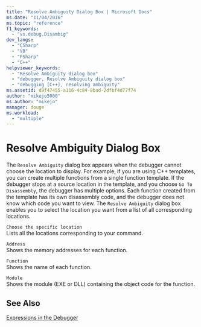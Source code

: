 ```yaml
---
title: "Resolve Ambiguity Dialog Box | Microsoft Docs"
ms.date: "11/04/2016"
ms.topic: "reference"
f1_keywords: 
  - "vs.debug.Disambig"
dev_langs: 
  - "CSharp"
  - "VB"
  - "FSharp"
  - "C++"
helpviewer_keywords: 
  - "Resolve Ambiguity dialog box"
  - "debugger, Resolve Ambiguity dialog box"
  - "debugging [C++], resolving ambiguity"
ms.assetid: d9f47455-a116-4c84-8bad-2dfbf4d77f74
author: "mikejo5000"
ms.author: "mikejo"
manager: douge
ms.workload: 
  - "multiple"
---
```

# Resolve Ambiguity Dialog Box
The `Resolve Ambiguity` dialog box appears when the debugger cannot choose the location to display. For example, if you are using C++ templates, you can create multiple functions from a single function template. If the debugger stops at a source location in the template, and you choose `Go To Disassembly`, the debugger has multiple options. Each function created from the template has its own disassembly code, and the debugger does not know which code you want to view. The `Resolve Ambiguity` dialog box enables you to select the location you want from a list of all corresponding locations.  
  
 `Choose the specific location`  
 Lists all the locations corresponding to your command.  
  
 `Address`  
 Shows the memory addresses for each function.  
  
 `Function`  
 Shows the name of each function.  
  
 `Module`  
 Shows the module (EXE or DLL) containing the object code for the function.  
  
## See Also  
 [Expressions in the Debugger](../debugger/expressions-in-the-debugger.md)